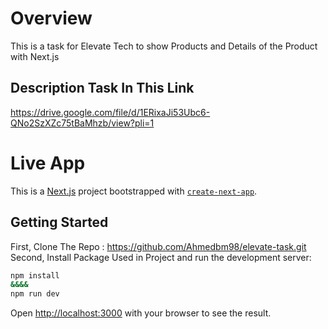 # Overview
This is a task for Elevate Tech to show Products and Details of the Product with Next.js

## Description Task In This Link
https://drive.google.com/file/d/1ERixaJi53Ubc6-QNo2SzXZc75tBaMhzb/view?pli=1

# Live App




This is a [Next.js](https://nextjs.org) project bootstrapped with [`create-next-app`](https://github.com/vercel/next.js/tree/canary/packages/create-next-app).

## Getting Started

First, Clone The Repo :
https://github.com/Ahmedbm98/elevate-task.git
Second, Install Package Used in Project and run the development server:  
```bash
npm install
&&&&
npm run dev
```  

Open [http://localhost:3000](http://localhost:3000) with your browser to see the result.





